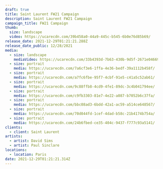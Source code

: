 ```yaml
---
draft: true
title: Saint Laurent FW21 Campaign
description: Saint Laurent FW21 Campaign
campaign_title: FW21 Campaign
thumb:
  size: landscape
  video: https://ucarecdn.com/39b458a0-44a9-445c-b545-6b0e76d85b69/
release_date: 2021-12-29T01:21:21.288Z
release_date_public: 12/28/2021
media:
  - size: landscape
    mediaVideo: https://ucarecdn.com/33b4393d-7b63-430b-9d5f-2671e0466916/
  - size: portrait
    media: https://ucarecdn.com/7a6cf3e6-1ffa-4e36-bedf-39a1112b458f/
  - size: portrait
    media: https://ucarecdn.com/a7fc6fbe-95f7-4cbf-91e5-c41a5c52ab61/
  - size: portrait
    media: https://ucarecdn.com/9c88ffb8-4cd9-4fe1-89dc-3c4b041794ee/
  - size: portrait
    media: https://ucarecdn.com/c9fb3303-81e7-4e22-a087-b7052b6c37fa/
  - size: portrait
    media: https://ucarecdn.com/bbc08ad3-6bdd-42a1-ac59-a514ce648567/
  - size: portrait
    media: https://ucarecdn.com/70d044fd-1cef-4dad-b58c-21b4174b754a/
  - size: portrait
    media: https://ucarecdn.com/24b6fbed-ce35-404c-9437-f777c93a5141/
clients:
  - client: Saint Laurent
artists:
  - artist: David Sims
  - artist: Paul Sinclare
locations:
  - location: Paris
date: 2021-12-29T01:21:21.314Z
---
```

